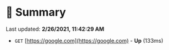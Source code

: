 # 📖 Summary
Last updated: **2/26/2021, 11:42:29 AM**

- `GET` [https://google.com](https://google.com) - **Up** (133ms)

